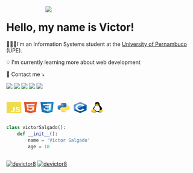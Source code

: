 <img src="https://raw.githubusercontent.com/MicaelliMedeiros/micaellimedeiros/master/image/computer-illustration.png" min-width="400px" max-width="400px" width="400px" align="right">

 <h1 align="left">
 Hello, my name is Victor!
 </h1>

<p align="left">
🧑🏻‍🎓I'm an Information Systems student at the <a href="https://upe.br">University of Pernambuco</a> (UPE).
  
</p>

<p align="left">
  💡 I'm currently learning more about web development
</p>

<p align="left">
  💌 Contact me ⤵️
</p>

<p align="left">
  <a href="#" alt="Gmail">
  <img src="https://img.shields.io/badge/-Gmail-FF0000?style=flat-square&labelColor=FF0000&logo=gmail&logoColor=white&link=LINK-DO-SEU-GMAIL" /></a>

  <a href="#" alt="LinkedIn">
  <img src="https://img.shields.io/badge/-Linkedin-0e76a8?style=flat-square&logo=Linkedin&logoColor=white&link=LINK-DO-SEU-LINKEDIN" /></a>

  <a href="#" alt="WhatsApp">
  <img src="https://img.shields.io/badge/-WhatsApp-25d366?style=flat-square&labelColor=25d366&logo=whatsapp&logoColor=white&link=API-DO-SEU-WHATSAPP"/></a>

  <a href="#" alt="Facebook">
  <img src="https://img.shields.io/badge/-Facebook-3b5998?style=flat-square&labelColor=3b5998&logo=facebook&logoColor=white&link=LINK-DO-SEU-FACEBOOK"/></a>

  <a href="#" alt="Instagram">
  <img src="https://img.shields.io/badge/-Instagram-DF0174?style=flat-square&labelColor=DF0174&logo=instagram&logoColor=white&link=LINK-DO-SEU-INSTAGRAM"/></a>
</p>

<div style="display: inline_block"><br>
  <img align="center" alt="Victor-Js" height="30" width="40" src="https://raw.githubusercontent.com/devicons/devicon/master/icons/javascript/javascript-plain.svg">
  <img align="center" alt="VIctor-HTML" height="30" width="40" src="https://raw.githubusercontent.com/devicons/devicon/master/icons/html5/html5-original.svg">
  <img align="center" alt="Victor-CSS" height="30" width="40" src="https://raw.githubusercontent.com/devicons/devicon/master/icons/css3/css3-original.svg">
  <img align="center" alt="Victor-Python" height="30" width="40" src="https://raw.githubusercontent.com/devicons/devicon/master/icons/python/python-original.svg">
  <img align="center" alt="Victor-C" height="30" width="40" src="https://raw.githubusercontent.com/devicons/devicon/master/icons/c/c-original.svg">
  <img align="center" alt="Victor-Linux" height="30" width="40" src="https://raw.githubusercontent.com/devicons/devicon/master/icons/linux/linux-original.svg">
</div>

 ##
  
```python
class victorSalgado():
    def __init__():
        name = 'Victor Salgado'
        age = 18
```
##

[![devictor8](https://github-readme-stats.vercel.app/api?username=devictor8&theme=radical)](https://github.com/anuraghazra/github-readme-stats)
[![devictor8](https://github-readme-stats.vercel.app/api/top-langs/?username=devictor8&hide=html&layout=compact&theme=radical)](https://github.com/anuraghazra/github-readme-stats)
